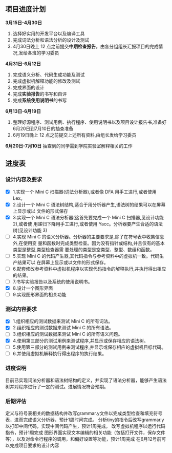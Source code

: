 

## 项目进度计划
 **3月15日-4月30日** 
1. 选择好实用的开发平台以及编译工具
2. 完成词法分析和语法分析的设计及测试
3. 4月30日晚上 12 点之前提交**中期检查报告**。由各分组组长汇报项目的完成情况,发给各班的学习委员

**4月31日-6月12日** 
 1. 完成语义分析、代码生成功能及测试
 2. 完成虚拟机解释功能的修改及测试
 3. 完成界面的设计
 4. 完成**实验报告**的书写和自评
 5. 完成**系统使用说明书**的书写 

 **6月13日-6月19日** 
1. 整理好源程序、测试用例、执行程序、使用说明书以及项目设计报告书,准备好6月20日到7月10日的抽查准备
2. 6月19日晚上 12 点之前提交上述所有资料,由组长发给学习委员
   

**6月20日-7月10日**
 抽查到的同学需到学院实验室解释相关的工作

## 进度表
### 设计内容及要求
- [x] 1.实现一个 Mini C 扫描器(词法分析器),或者像 DFA 用手工进行,或者使用 Lex。
- [x] 2.设计一个 Mini C 语法树结构,适合于用分析器产生,语法树的结果可以在屏幕上显示或以
文件的形式保存
- [x] 3.实现一个 Mini C 语法分析器(这首先要完成ー个 Mini C 扫描器,见设计功能 2),或者使
用递归下降用手工进行,或者使用 Yacc。分析器要产生合适的语法树(见设计功能 3)
- [ ] 4.实现 Mini C 的语义分析器。分析器的主要要求是,除了在符号表中收集信息外,在使用变
量和函数时完成类型检查。因为没有指针或结构,并且仅有的基本类型是整型,类型检查器需
要处理的类型是空类型、整型、数组和函数。
- [ ] 5.实现 Mini C 的代码产生器,其代码指令与参考资料中的虚拟机一致。代码生产结果可以
在屏幕上显示或以文件的形式保存。
- [ ] 6.配套修改参考资料中虚拟机程序以实现代码指令的解释执行,并执行得出相应的结果。
- [ ] 7.书写实验报告以及系统的使用说明书。
- [x] 8.设计一个图形界面
- [ ] 9.实现图形界面的相关功能

### 测试内容要求
- [x] 1.组织相应的测试数据来测试 Mini C 的所有词法。
- [x] 2.组织相应的测试数据来测试 Mini C 的所有语法。
- [ ] 3.组织相应的测试数据来测试 Mini C 的所有语义问题。
- [x] 4.使用第三部分的测试用例来测试程序,并显示或保存相应的语法树。
- [ ] 5.使用第三部分的测试用例来测试程序,并显示或保存相应的虚拟机目标代码。
- [ ] 6.并使用虚拟机解释执行得出程序的执行结果。

### 进度说明
目前已实现词法分析器和语法树结构的定义，并实现了语法分析器，能够产生语法树并对程序进行了一定的测试。进展情况符合预期。

### 后期评估
定义与符号表相关的数据结构并改写grammar.y文件以完成类型检查和填充符号表，进而完成语义分析器，预计1周时间完成。
分析tiny的指令后改写grammar.y以打印中间代码，实现中间代码产生，预计1周完成。
改写虚拟机程序以运行代码指令，预计1周完成
图形界面实现文本编辑的相关功能（包括打开文件，保存文件等），以及对命令行程序的调用，和偏好设置等功能，预计1周完成
在6月12号前可以完成项目要求的设计内容



